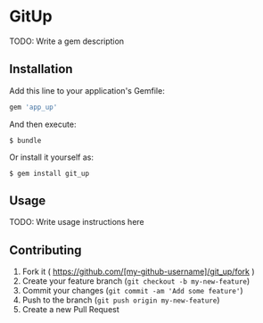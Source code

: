 # GitUp

TODO: Write a gem description

## Installation

Add this line to your application's Gemfile:

```ruby
gem 'app_up'
```

And then execute:

    $ bundle

Or install it yourself as:

    $ gem install git_up

## Usage

TODO: Write usage instructions here

## Contributing

1. Fork it ( https://github.com/[my-github-username]/git_up/fork )
2. Create your feature branch (`git checkout -b my-new-feature`)
3. Commit your changes (`git commit -am 'Add some feature'`)
4. Push to the branch (`git push origin my-new-feature`)
5. Create a new Pull Request
